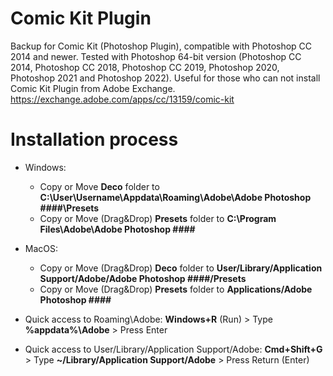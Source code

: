 # Comic Kit Plugin
Backup for Comic Kit (Photoshop Plugin), compatible with Photoshop CC 2014 and newer. Tested with Photoshop 64-bit version (Photoshop CC 2014, Photoshop CC 2018, Photoshop CC 2019, Photoshop 2020, Photoshop 2021 and Photoshop 2022). Useful for those who can not install Comic Kit Plugin from Adobe Exchange.
https://exchange.adobe.com/apps/cc/13159/comic-kit

# Installation process
- Windows:
  + Copy or Move **Deco** folder to **C:\User\Username\Appdata\Roaming\Adobe\Adobe Photoshop ####\Presets**
  + Copy or Move (Drag&Drop) **Presets** folder to **C:\Program Files\Adobe\Adobe Photoshop ####**
- MacOS:
  + Copy or Move (Drag&Drop) **Deco** folder to **User/Library/Application Support/Adobe/Adobe Photoshop ####/Presets**
  + Copy or Move (Drag&Drop) **Presets** folder to **Applications/Adobe Photoshop ####**

- Quick access to Roaming\Adobe: **Windows+R** (Run) > Type **%appdata%\Adobe** > Press Enter
- Quick access to User/Library/Application Support/Adobe: **Cmd+Shift+G** > Type **~/Library/Application Support/Adobe** > Press Return (Enter)
